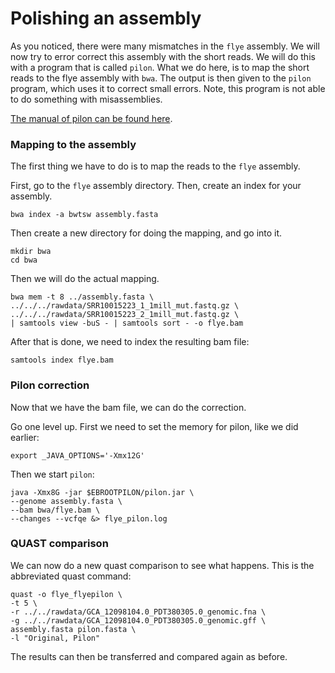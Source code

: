 # Polishing an assembly

As you noticed, there were many mismatches in the `flye` assembly. We will
now try to error correct this assembly with the short reads. We will
do this with a program that is called `pilon`. What we do here, is to map
the short reads to the flye assembly with `bwa`. The output is then given to
the `pilon` program, which uses it to correct small errors. Note, this program
is not able to do something with misassemblies.

[The manual of pilon can be found here]( https://github.com/broadinstitute/pilon/wiki/Requirements-&-Usage).

### Mapping to the assembly

The first thing we have to do is to map the reads to the `flye` assembly.

First, go to the `flye` assembly directory. Then, create an index for your
assembly.

```
bwa index -a bwtsw assembly.fasta
```

Then create a new directory for doing the mapping, and go into it.

```
mkdir bwa
cd bwa
```

Then we will do the actual mapping.

```
bwa mem -t 8 ../assembly.fasta \
../../../rawdata/SRR10015223_1_1mill_mut.fastq.gz \
../../../rawdata/SRR10015223_2_1mill_mut.fastq.gz \
| samtools view -buS - | samtools sort - -o flye.bam
```

After that is done, we need to index the resulting bam file:

```
samtools index flye.bam
```

### Pilon correction

Now that we have the bam file, we can do the correction.

Go one level up. First we need to set the memory for pilon, like we did earlier:

```
export _JAVA_OPTIONS='-Xmx12G'
```

Then we start `pilon`:

```
java -Xmx8G -jar $EBROOTPILON/pilon.jar \
--genome assembly.fasta \
--bam bwa/flye.bam \
--changes --vcfqe &> flye_pilon.log
```

### QUAST comparison

We can now do a new quast comparison to see what happens. This is the
abbreviated quast command:

```
quast -o flye_flyepilon \
-t 5 \
-r ../../rawdata/GCA_12098104.0_PDT380305.0_genomic.fna \
-g ../../rawdata/GCA_12098104.0_PDT380305.0_genomic.gff \
assembly.fasta pilon.fasta \
-l "Original, Pilon"
```

The results can then be transferred and compared again as before.
